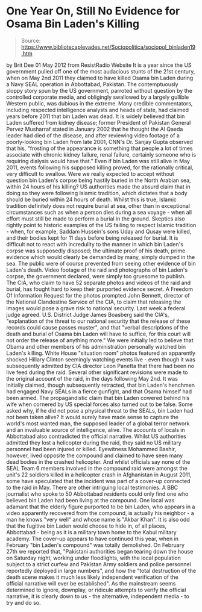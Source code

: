 # One Year On, Still No Evidence for Osama Bin Laden's Killing

> Source: https://www.bibliotecapleyades.net/Sociopolitica/sociopol_binladen19.htm

by Brit Dee
01 May 2012
from
ResistRadio Website
It is a year since the US government pulled off one of the most audacious
stunts of the 21st century, when on May 2nd 2011 they claimed to have killed
Osama bin Laden during a Navy SEAL operation in Abbottabad, Pakistan.
The contemptuously sloppy story spun by the US
government, parroted without question by the controlled corporate media, and
obligingly swallowed by a largely gullible Western public, was dubious in
the extreme.
Many credible commentators, including respected intelligence analysts and
heads of state, had claimed years before 2011 that bin Laden was dead.
It is widely believed that bin Laden suffered
from kidney disease; former President of Pakistan General Pervez Musharraf
stated in January 2002 that he thought the Al Qaeda leader had died of the
disease, and after reviewing video footage of a poorly-looking bin Laden
from late 2001, CNN's Dr. Sanjay Gupta observed that his,
"frosting of the appearance is something
that people a lot of times associate with chronic kidney failure, renal
failure, certainly someone who is requiring dialysis would have that."
Even if bin Laden was still alive in May 2011,
events following his supposed killing proved, for the rationally critical,
very difficult to swallow.
Were we really expected to accept without
question bin Laden's corpse being hastily buried in the North Arabian sea,
within 24 hours of his killing? US authorities made the absurd claim that in
doing so they were following Islamic tradition, which dictates that a body
should be buried within 24 hours of death.
Whilst this is true, Islamic tradition
definitely does not require burial at sea, other than in exceptional
circumstances such as when a person dies during a sea voyage - when all
effort must still be made to perform a burial in the ground.
Skeptics also
rightly point to historic examples of the US failing to respect Islamic
tradition - when, for example, Saddam Hussein's sons Uday and Qusay were
killed, and their bodies kept for 11 days before being released for burial.
It is difficult not to react with incredulity to
the manner in which bin Laden's corpse was supposedly disposed; the ultimate
proof of his death, prime evidence which would clearly be demanded by many,
simply dumped in the sea.
The public were of course prevented from seeing other evidence of bin
Laden's death.
Video footage of the raid and photographs of bin Laden's
corpse, the government declared, were simply too gruesome to publish. The
CIA, who claim to have 52 separate photos and videos of the raid and burial,
has fought hard to keep their purported evidence secret.
A Freedom Of Information Request for the photos
prompted John Bennett, director of the National Clandestine Service of the
CIA, to claim that releasing the images would pose a grave risk to national
security. Last week a federal judge agreed.
U.S. District Judge James Boasberg said
the CIA's,
"explanation of the threat to our national
security that the release of these records could cause passes muster",
and that "verbal descriptions of the death and burial of Osama bin Laden
will have to suffice, for this court will not order the release of
anything more."
We were initially led to believe that Obama and
other members of his administration personally watched bin Laden's killing.
White House "situation room" photos featured an
apparently shocked Hillary Clinton seemingly watching events live - even
though it was subsequently admitted by CIA director Leon Panetta that there
had been no live feed during the raid.
Several other significant revisions
were made to the original account of the raid, in the days following May
2nd.
It was initially claimed, though subsequently
retracted, that bin Laden's henchmen had engaged Navy SEALs in a fierce
gunfight, and that Osama himself had been armed.
The propagandistic claim that bin Laden cowered
behind his wife when cornered by US special forces also turned out to be
false. Some asked why, if he did not pose a physical threat to the SEALs,
bin Laden had not been taken alive? It would surely have made sense to
capture the world's most wanted man, the supposed leader of a global terror
network and an invaluable source of intelligence, alive.
The accounts of locals in Abbottabad also contradicted the official
narrative. Whilst US authorities admitted they lost a helicopter during the
raid, they said no US military personnel had been injured or killed.
Eyewitness Mohammed Bashir, however, lived opposite the compound and claimed
to have seen many dead bodies in the crashed helicopter.
And whilst officials say none of the SEAL Team 6
members involved in the compound raid were amongst the unit's 22 soldiers
killed in a helicopter crash in Afghanistan in August 2011, some have
speculated that the incident was part of a cover-up connected to the raid in
May. There are other intriguing local testimonies.
A BBC journalist who spoke to 50 Abbottabad
residents could only find one who believed bin Laden had been living at the
compound.
One local was adamant that the elderly figure
purported to be bin Laden, who appears in a video apparently recovered from
the compound, is actually his neighbor - a man he knows "very well" and
whose name is "Akbar Khan".
It is also odd that the fugitive bin Laden would
choose to hide in, of all places, Abbottabad - being as it is a military
town home to the Kabul military academy. The cover-up appears to have
continued this year, when in February "bin Laden's compound" was totally
demolished.
On February 27th we reported that,
"Pakistani authorities began tearing down
the house on Saturday night, working under floodlights, with the local
population subject to a strict curfew and Pakistan Army soldiers and
police personnel reportedly deployed in large numbers", and how the
"total destruction of the death scene makes it much less likely
independent verification of the official narrative will ever be
established".
As the mainstream seems determined to ignore,
downplay, or ridicule attempts to verify the official narrative, it is
clearly down to us - the alternative, independent media - to try and do so.
